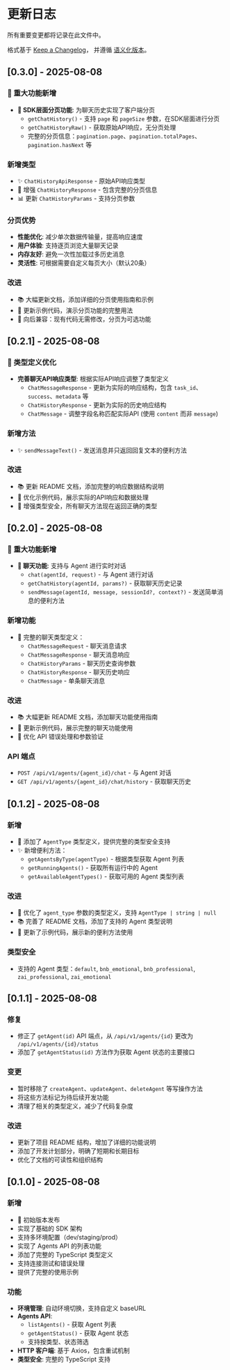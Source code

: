 # 更新日志

所有重要变更都将记录在此文件中。

格式基于 [Keep a Changelog](https://keepachangelog.com/zh-CN/1.0.0/)，
并遵循 [语义化版本](https://semver.org/lang/zh-CN/)。

## [0.3.0] - 2025-08-08

### 🚀 重大功能新增

- **📄 SDK层面分页功能**: 为聊天历史实现了客户端分页
  - `getChatHistory()` - 支持 `page` 和 `pageSize` 参数，在SDK层面进行分页
  - `getChatHistoryRaw()` - 获取原始API响应，无分页处理
  - 完整的分页信息：`pagination.page`、`pagination.totalPages`、`pagination.hasNext` 等

### 新增类型

- ✨ `ChatHistoryApiResponse` - 原始API响应类型
- 🔧 增强 `ChatHistoryResponse` - 包含完整的分页信息
- 📊 更新 `ChatHistoryParams` - 支持分页参数

### 分页优势

- **性能优化**: 减少单次数据传输量，提高响应速度
- **用户体验**: 支持逐页浏览大量聊天记录
- **内存友好**: 避免一次性加载过多历史消息
- **灵活性**: 可根据需要自定义每页大小（默认20条）

### 改进

- 📚 大幅更新文档，添加详细的分页使用指南和示例
- 🧪 更新示例代码，演示分页功能的完整用法
- 🔧 向后兼容：现有代码无需修改，分页为可选功能

## [0.2.1] - 2025-08-08

### 🔧 类型定义优化

- **完善聊天API响应类型**: 根据实际API响应调整了类型定义
  - `ChatMessageResponse` - 更新为实际的响应结构，包含 `task_id`、`success`、`metadata` 等
  - `ChatHistoryResponse` - 更新为实际的历史响应结构
  - `ChatMessage` - 调整字段名称匹配实际API (使用 `content` 而非 `message`)

### 新增方法

- ✨ `sendMessageText()` - 发送消息并只返回回复文本的便利方法

### 改进

- 📚 更新 README 文档，添加完整的响应数据结构说明
- 🧪 优化示例代码，展示实际的API响应和数据处理
- 🔧 增强类型安全，所有聊天方法现在返回正确的类型

## [0.2.0] - 2025-08-08

### 🚀 重大功能新增

- **💬 聊天功能**: 支持与 Agent 进行实时对话
  - `chat(agentId, request)` - 与 Agent 进行对话
  - `getChatHistory(agentId, params?)` - 获取聊天历史记录
  - `sendMessage(agentId, message, sessionId?, context?)` - 发送简单消息的便利方法

### 新增功能

- 🎯 完整的聊天类型定义：
  - `ChatMessageRequest` - 聊天消息请求
  - `ChatMessageResponse` - 聊天消息响应  
  - `ChatHistoryParams` - 聊天历史查询参数
  - `ChatHistoryResponse` - 聊天历史响应
  - `ChatMessage` - 单条聊天消息

### 改进

- 📚 大幅更新 README 文档，添加聊天功能使用指南
- 🧪 更新示例代码，展示完整的聊天功能使用
- 🔧 优化 API 错误处理和参数验证

### API 端点

- `POST /api/v1/agents/{agent_id}/chat` - 与 Agent 对话
- `GET /api/v1/agents/{agent_id}/chat/history` - 获取聊天历史

## [0.1.2] - 2025-08-08

### 新增

- 🎯 添加了 `AgentType` 类型定义，提供完整的类型安全支持
- ✨ 新增便利方法：
  - `getAgentsByType(agentType)` - 根据类型获取 Agent 列表
  - `getRunningAgents()` - 获取所有运行中的 Agent
  - `getAvailableAgentTypes()` - 获取可用的 Agent 类型列表

### 改进

- 🔧 优化了 `agent_type` 参数的类型定义，支持 `AgentType | string | null`
- 📚 完善了 README 文档，添加了支持的 Agent 类型说明
- 🧪 更新了示例代码，展示新的便利方法使用

### 类型安全

- 支持的 Agent 类型：`default`, `bnb_emotional`, `bnb_professional`, `zai_professional`, `zai_emotional`

## [0.1.1] - 2025-08-08

### 修复

- 修正了 `getAgent(id)` API 端点，从 `/api/v1/agents/{id}` 更改为 `/api/v1/agents/{id}/status`
- 添加了 `getAgentStatus(id)` 方法作为获取 Agent 状态的主要接口

### 变更

- 暂时移除了 `createAgent`、`updateAgent`、`deleteAgent` 等写操作方法
- 将这些方法标记为待后续开发功能
- 清理了相关的类型定义，减少了代码复杂度

### 改进

- 更新了项目 README 结构，增加了详细的功能说明
- 添加了开发计划部分，明确了短期和长期目标
- 优化了文档的可读性和组织结构

## [0.1.0] - 2025-08-08

### 新增

- 🎉 初始版本发布
- 实现了基础的 SDK 架构
- 支持多环境配置（dev/staging/prod）
- 实现了 Agents API 的列表功能
- 添加了完整的 TypeScript 类型定义
- 支持连接测试和错误处理
- 提供了完整的使用示例

### 功能

- **环境管理**: 自动环境切换，支持自定义 baseURL
- **Agents API**: 
  - `listAgents()` - 获取 Agent 列表
  - `getAgentStatus()` - 获取 Agent 状态
  - 支持按类型、状态筛选
- **HTTP 客户端**: 基于 Axios，包含重试机制
- **类型安全**: 完整的 TypeScript 支持
